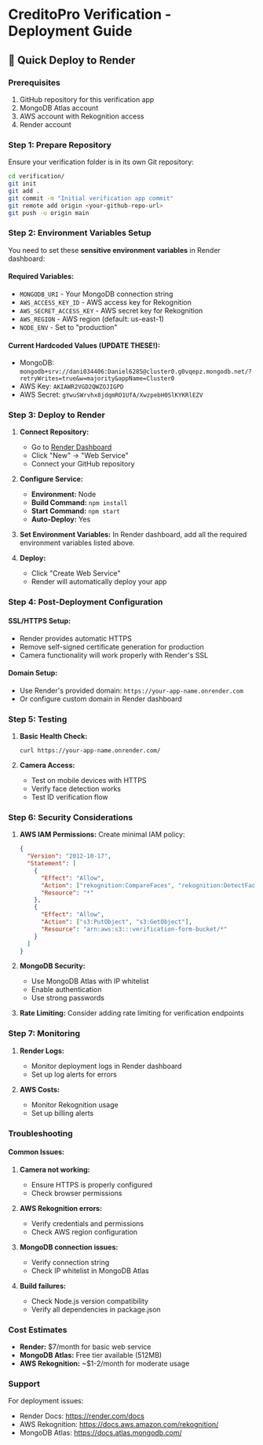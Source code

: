# CreditoPro Verification - Deployment Guide

## 🚀 Quick Deploy to Render

### Prerequisites

1. GitHub repository for this verification app
2. MongoDB Atlas account
3. AWS account with Rekognition access
4. Render account

### Step 1: Prepare Repository

Ensure your verification folder is in its own Git repository:

```bash
cd verification/
git init
git add .
git commit -m "Initial verification app commit"
git remote add origin <your-github-repo-url>
git push -u origin main
```

### Step 2: Environment Variables Setup

You need to set these **sensitive environment variables** in Render dashboard:

#### Required Variables:

- `MONGODB_URI` - Your MongoDB connection string
- `AWS_ACCESS_KEY_ID` - AWS access key for Rekognition
- `AWS_SECRET_ACCESS_KEY` - AWS secret key for Rekognition
- `AWS_REGION` - AWS region (default: us-east-1)
- `NODE_ENV` - Set to "production"

#### Current Hardcoded Values (UPDATE THESE!):

- MongoDB: `mongodb+srv://dani034406:Daniel6285@cluster0.g0vqepz.mongodb.net/?retryWrites=true&w=majority&appName=Cluster0`
- AWS Key: `AKIAWR2VGD2QWZOJIGPD`
- AWS Secret: `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`

### Step 3: Deploy to Render

1. **Connect Repository:**

   - Go to [Render Dashboard](https://dashboard.render.com/)
   - Click "New" → "Web Service"
   - Connect your GitHub repository

2. **Configure Service:**

   - **Environment:** Node
   - **Build Command:** `npm install`
   - **Start Command:** `npm start`
   - **Auto-Deploy:** Yes

3. **Set Environment Variables:**
   In Render dashboard, add all the required environment variables listed above.

4. **Deploy:**
   - Click "Create Web Service"
   - Render will automatically deploy your app

### Step 4: Post-Deployment Configuration

#### SSL/HTTPS Setup:

- Render provides automatic HTTPS
- Remove self-signed certificate generation for production
- Camera functionality will work properly with Render's SSL

#### Domain Setup:

- Use Render's provided domain: `https://your-app-name.onrender.com`
- Or configure custom domain in Render dashboard

### Step 5: Testing

1. **Basic Health Check:**

   ```
   curl https://your-app-name.onrender.com/
   ```

2. **Camera Access:**
   - Test on mobile devices with HTTPS
   - Verify face detection works
   - Test ID verification flow

### Step 6: Security Considerations

1. **AWS IAM Permissions:**
   Create minimal IAM policy:

   ```json
   {
     "Version": "2012-10-17",
     "Statement": [
       {
         "Effect": "Allow",
         "Action": ["rekognition:CompareFaces", "rekognition:DetectFaces"],
         "Resource": "*"
       },
       {
         "Effect": "Allow",
         "Action": ["s3:PutObject", "s3:GetObject"],
         "Resource": "arn:aws:s3:::verification-form-bucket/*"
       }
     ]
   }
   ```

2. **MongoDB Security:**

   - Use MongoDB Atlas with IP whitelist
   - Enable authentication
   - Use strong passwords

3. **Rate Limiting:**
   Consider adding rate limiting for verification endpoints

### Step 7: Monitoring

1. **Render Logs:**

   - Monitor deployment logs in Render dashboard
   - Set up log alerts for errors

2. **AWS Costs:**
   - Monitor Rekognition usage
   - Set up billing alerts

### Troubleshooting

#### Common Issues:

1. **Camera not working:**

   - Ensure HTTPS is properly configured
   - Check browser permissions

2. **AWS Rekognition errors:**

   - Verify credentials and permissions
   - Check AWS region configuration

3. **MongoDB connection issues:**

   - Verify connection string
   - Check IP whitelist in MongoDB Atlas

4. **Build failures:**
   - Check Node.js version compatibility
   - Verify all dependencies in package.json

### Cost Estimates

- **Render:** $7/month for basic web service
- **MongoDB Atlas:** Free tier available (512MB)
- **AWS Rekognition:** ~$1-2/month for moderate usage

### Support

For deployment issues:

- Render Docs: https://render.com/docs
- AWS Rekognition: https://docs.aws.amazon.com/rekognition/
- MongoDB Atlas: https://docs.atlas.mongodb.com/
